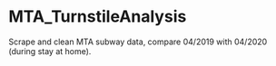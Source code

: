 # MTA_TurnstileAnalysis
Scrape and clean MTA subway data, compare 04/2019 with 04/2020 (during stay at home).
